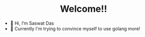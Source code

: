 <h1 align="center">
  Welcome!!
</h1>

- 👋 Hi, I’m Saswat Das
- 👀 Currently I'm trying to convince myself to use golang more!
